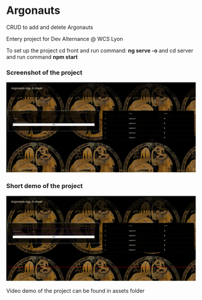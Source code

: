 <h1>Argonauts</h1>
<p>CRUD to add and delete Argonauts</p>
<p>Entery project for Dev Alternance @ WCS Lyon</p>

<span>To set up the project cd front and run command: <strong>ng serve -o</strong> and cd server and run command <strong> npm start</strong> </span>

<h3>Screenshot of the project</h3>

<img src = "front/argonauts/src/assets/screenshot.png"/>

<h3>Short demo of the project</h3>

![Alt Text](front/argonauts/src/assets/demo_gif.gif)

<p>Video demo of the project can be found in assets folder</p>



